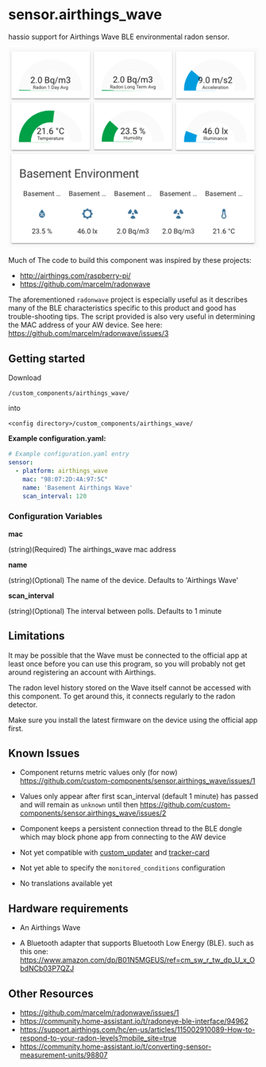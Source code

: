 # sensor.airthings_wave
hassio support for Airthings Wave BLE environmental radon sensor.

![ScreenShot](ScreenShot.png)

Much of The
code to build this component was inspired by these projects:
* http://airthings.com/raspberry-pi/
* https://github.com/marcelm/radonwave

The aforementioned `radonwave` project is especially useful as it describes
many of the BLE characteristics specific to this product and good has
trouble-shooting tips. The script provided is also very useful in determining the MAC address of your AW device. See here: https://github.com/marcelm/radonwave/issues/3


## Getting started

Download
```
/custom_components/airthings_wave/
```
into
```
<config directory>/custom_components/airthings_wave/
```
**Example configuration.yaml:**

```yaml
# Example configuration.yaml entry
sensor:
  - platform: airthings_wave
    mac: "98:07:2D:4A:97:5C"
    name: 'Basement Airthings Wave'
    scan_interval: 120
```
### Configuration Variables

**mac**

  (string)(Required) The airthings_wave mac address

**name**

  (string)(Optional) The name of the device. Defaults to 'Airthings Wave'

**scan_interval**

  (string)(Optional) The interval between polls. Defaults to 1 minute

## Limitations

It may be possible that the Wave must be connected to the official app at least
once before you can use this program, so you will probably not get around
registering an account with Airthings.

The radon level history stored on the Wave itself cannot be accessed
with this component. To get around this, it connects regularly to the radon
detector.

Make sure you install the latest firmware on the device using the official app
first.

## Known Issues

* Component returns metric values only (for now)
https://github.com/custom-components/sensor.airthings_wave/issues/1

* Values only appear after first scan_interval (default 1 minute) has passed
and will remain as `unknown` until then
https://github.com/custom-components/sensor.airthings_wave/issues/2

* Component keeps a persistent connection thread to the BLE dongle which may
block phone app from connecting to the AW device

* Not yet compatible with [custom_updater](https://github.com/custom-components/custom_updater) and [tracker-card](https://github.com/custom-cards/tracker-card)

* Not yet able to specify the `monitored_conditions` configuration

* No translations available yet


## Hardware requirements

* An Airthings Wave

* A Bluetooth adapter that supports Bluetooth Low Energy (BLE). such as this
one: https://www.amazon.com/dp/B01N5MGEUS/ref=cm_sw_r_tw_dp_U_x_ObdNCb03P7QZJ

## Other Resources
* https://github.com/marcelm/radonwave/issues/1
* https://community.home-assistant.io/t/radoneye-ble-interface/94962
* https://support.airthings.com/hc/en-us/articles/115002910089-How-to-respond-to-your-radon-levels?mobile_site=true
* https://community.home-assistant.io/t/converting-sensor-measurement-units/98807
